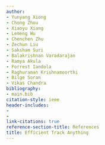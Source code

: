 ```yaml
---
author:
- Yunyang Xiong
- Chong Zhou
- Xiaoyu Xiang
- Lemeng Wu
- Chenchen Zhu
- Zechun Liu
- Saksham Suri
- Balakrishnan Varadarajan
- Ramya Akula
- Forrest Iandola
- Raghuraman Krishnamoorthi
- Bilge Soran
- Vikas Chandra
bibliography:
- main.bib
citation-style: ieee
header-includes:
- 
- 
link-citations: true
reference-section-title: References
title: Efficient Track Anything
---
```






